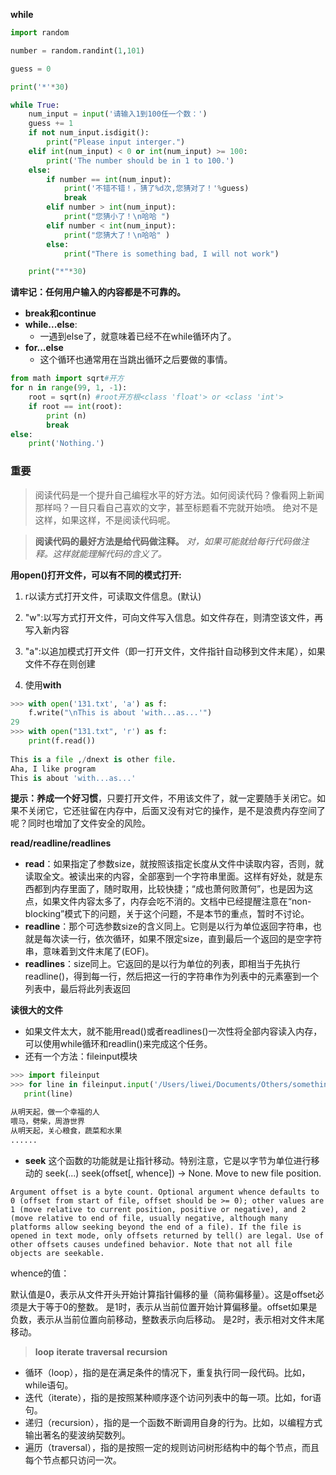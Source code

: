 **while**
```python
import random

number = random.randint(1,101)

guess = 0

print('*'*30)

while True:
    num_input = input('请输入1到100任一个数：')
    guess += 1
    if not num_input.isdigit():
        print("Please input interger.")
    elif int(num_input) < 0 or int(num_input) >= 100:
        print('The number should be in 1 to 100.')
    else:
        if number == int(num_input):
            print('不错不错！，猜了%d次,您猜对了！'%guess)
            break
        elif number > int(num_input):
            print("您猜小了！\n哈哈 ")
        elif number < int(num_input):
            print("您猜大了！\n哈哈" )
        else:
            print("There is something bad, I will not work")

    print("*"*30)
```
**请牢记：任何用户输入的内容都是不可靠的。**

- **break和continue**
- **while...else**:
   - 一遇到else了，就意味着已经不在while循环内了。
- **for...else**
   - 这个循环也通常用在当跳出循环之后要做的事情。
```python
from math import sqrt#开方
for n in range(99, 1, -1):
    root = sqrt(n) #root开方根<class 'float'> or <class 'int'>
    if root == int(root):
        print (n)
        break
else:
    print('Nothing.')
```
### **重要**
>阅读代码是一个提升自己编程水平的好方法。如何阅读代码？像看网上新闻那样吗？一目只看自己喜欢的文字，甚至标题看不完就开始喷。
绝对不是这样，如果这样，不是阅读代码呢。

>**阅读代码的最好方法是给代码做注释。** *对，如果可能就给每行代码做注释。这样就能理解代码的含义了。*

**用open()打开文件，可以有不同的模式打开:**
1. r以读方式打开文件，可读取文件信息。(默认)
2. "w":以写方式打开文件，可向文件写入信息。如文件存在，则清空该文件，再写入新内容

3. "a":以追加模式打开文件（即一打开文件，文件指针自动移到文件末尾），如果文件不存在则创建
4. 使用**with**
```python
>>> with open('131.txt', 'a') as f:
	f.write("\nThis is about 'with...as...'")	
29
>>> with open("131.txt", 'r') as f:
	print(f.read())
	
This is a file ,/dnext is other file.
Aha, I like program
This is about 'with...as...'
```

**提示：养成一个好习惯**，只要打开文件，不用该文件了，就一定要随手关闭它。如果不关闭它，它还驻留在内存中，后面又没有对它的操作，是不是浪费内存空间了呢？同时也增加了文件安全的风险。

**read/readline/readlines**
- **read**：如果指定了参数size，就按照该指定长度从文件中读取内容，否则，就读取全文。被读出来的内容，全部塞到一个字符串里面。这样有好处，就是东西都到内存里面了，随时取用，比较快捷；“成也萧何败萧何”，也是因为这点，如果文件内容太多了，内存会吃不消的。文档中已经提醒注意在“non-blocking”模式下的问题，关于这个问题，不是本节的重点，暂时不讨论。
- **readline**：那个可选参数size的含义同上。它则是以行为单位返回字符串，也就是每次读一行，依次循环，如果不限定size，直到最后一个返回的是空字符串，意味着到文件末尾了(EOF)。
- **readlines**：size同上。它返回的是以行为单位的列表，即相当于先执行readline()，得到每一行，然后把这一行的字符串作为列表中的元素塞到一个列表中，最后将此列表返回




**读很大的文件**
 - 如果文件太大，就不能用read()或者readlines()一次性将全部内容读入内存，可以使用while循环和readlin()来完成这个任务。
 - 还有一个方法：fileinput模块
 ```python
>>> import fileinput
>>> for line in fileinput.input('/Users/liwei/Documents/Others/something.txt'):
	print(line)	

从明天起，做一个幸福的人
喂马，劈柴，周游世界
从明天起，关心粮食，蔬菜和水果
......
```
- **seek**
 这个函数的功能就是让指针移动。特别注意，它是以字节为单位进行移动的
 seek(...) seek(offset[, whence]) -> None. Move to new file position.
 ```
 Argument offset is a byte count. Optional argument whence defaults to 0 (offset from start of file, offset should be >= 0); other values are 1 (move relative to current position, positive or negative), and 2 (move relative to end of file, usually negative, although many platforms allow seeking beyond the end of a file). If the file is opened in text mode, only offsets returned by tell() are legal. Use of other offsets causes undefined behavior. Note that not all file objects are seekable.
 ```
 whence的值：

默认值是0，表示从文件开头开始计算指针偏移的量（简称偏移量）。这是offset必须是大于等于0的整数。
是1时，表示从当前位置开始计算偏移量。offset如果是负数，表示从当前位置向前移动，整数表示向后移动。
是2时，表示相对文件末尾移动。

>**loop**    **iterate**    **traversal**    **recursion**  

- 循环（loop），指的是在满足条件的情况下，重复执行同一段代码。比如，while语句。
- 迭代（iterate），指的是按照某种顺序逐个访问列表中的每一项。比如，for语句。
- 递归（recursion），指的是一个函数不断调用自身的行为。比如，以编程方式输出著名的斐波纳契数列。
- 遍历（traversal），指的是按照一定的规则访问树形结构中的每个节点，而且每个节点都只访问一次。

